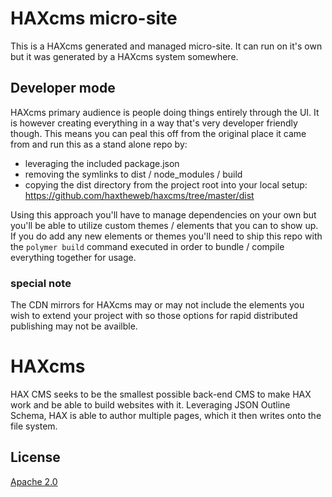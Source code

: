 # HAXcms micro-site
This is a HAXcms generated and managed micro-site. It can run on it's own but it was generated by a HAXcms system somewhere.

## Developer mode
HAXcms primary audience is people doing things entirely through the UI. It is however creating everything in a way that's very developer friendly though. This means you can peal this off from the original place it came from and run this as a stand alone repo by:

- leveraging the included package.json
- removing the symlinks to dist / node_modules / build
- copying the dist directory from the project root into your local setup: https://github.com/haxtheweb/haxcms/tree/master/dist

Using this approach you'll have to manage dependencies on your own but you'll be able to utilize custom themes / elements that you can to show up. If you do add any new elements or themes you'll need to ship this repo with the `polymer build` command executed in order to bundle / compile everything together for usage.

### special note
The CDN mirrors for HAXcms may or may not include the elements you wish to extend your project with so those options for rapid distributed publishing may not be availble.

# HAXcms
HAX CMS seeks to be the smallest possible back-end CMS to make HAX work and be able to build websites with it. Leveraging JSON Outline Schema, HAX is able to author multiple pages, which it then writes onto the file system.

## License
[Apache 2.0](LICENSE.md)
